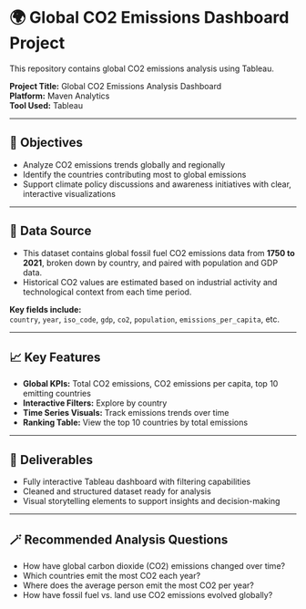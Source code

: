 # 🌍 Global CO2 Emissions Dashboard Project
This repository contains global CO2 emissions analysis using Tableau.

**Project Title:** Global CO2 Emissions Analysis Dashboard  
**Platform:** Maven Analytics  
**Tool Used:** Tableau  

---

## 🎯 Objectives

- Analyze CO2 emissions trends globally and regionally  
- Identify the countries contributing most to global emissions  
- Support climate policy discussions and awareness initiatives with clear, interactive visualizations  

---

## 📂 Data Source

- This dataset contains global fossil fuel CO2 emissions data from **1750 to 2021**, broken down by country, and paired with population and GDP data.  
- Historical CO2 values are estimated based on industrial activity and technological context from each time period.

**Key fields include:**  
`country`, `year`, `iso_code`, `gdp`, `co2`, `population`, `emissions_per_capita`, etc.

---

## 📈 Key Features

- **Global KPIs:** Total CO2 emissions, CO2 emissions per capita, top 10 emitting countries  
- **Interactive Filters:** Explore by country  
- **Time Series Visuals:** Track emissions trends over time  
- **Ranking Table:** View the top 10 countries by total emissions  

---

## 📌 Deliverables

- Fully interactive Tableau dashboard with filtering capabilities  
- Cleaned and structured dataset ready for analysis  
- Visual storytelling elements to support insights and decision-making  

---

## 🪄 Recommended Analysis Questions

- How have global carbon dioxide (CO2) emissions changed over time?  
- Which countries emit the most CO2 each year?  
- Where does the average person emit the most CO2 per year?  
- How have fossil fuel vs. land use CO2 emissions evolved globally?




